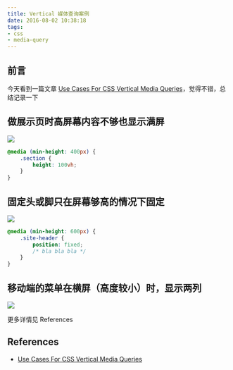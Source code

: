 ```yaml
---
title: Vertical 媒体查询案例
date: 2016-08-02 10:38:18
tags:
- css
- media-query
---
```

## 前言
今天看到一篇文章 [Use Cases For CSS Vertical Media Queries][1]，觉得不错，总结记录一下

## 做展示页时高屏幕内容不够也显示满屏
![](https://o8hio0x77.qnssl.com/blog/2016/i/2016-08-02_sectioning-content.jpg)
```scss
@media (min-height: 400px) {
    .section {
        height: 100vh;
    }
}
```

<!--more-->
## 固定头或脚只在屏幕够高的情况下固定
![](https://o8hio0x77.qnssl.com/blog/2016/i/2016-08-02_fixed-footer.jpg)

```scss
@media (min-height: 600px) {
    .site-header {
        position: fixed;
        /* bla bla bla */
    }
}
```


## 移动端的菜单在横屏（高度较小）时，显示两列
![](https://o8hio0x77.qnssl.com/blog/2016/i/2016-08-02_mobile-menu-solution.jpg)

更多详情见 References

## References
* [Use Cases For CSS Vertical Media Queries][1]

[1]: https://ishadeed.com/article/vertical-media-queries/
